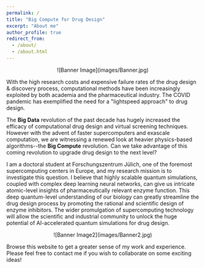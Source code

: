 ```yaml
---
permalink: /
title: "Big Compute for Drug Design"
excerpt: "About me"
author_profile: true
redirect_from: 
  - /about/
  - /about.html
---
```


<p align="center">
![Banner Image](images/Banner.jpg)
</p>

With the high research costs and expensive failure rates of the drug design & discovery process, computational methods have been increasingly exploited by both academia and the pharmaceutical industry. The COVID pandemic has exemplified the need for a "lightspeed approach" to drug design.

The **Big Data** revolution of the past decade has hugely increased the efficacy of computational drug design and virtual screening techniques. However with the advent of faster supercomputers and exascale computation, we are witnessing a renewed look at heavier physics-based algorithms--the **Big Compute** revolution. Can we take advantage of this coming revolution to upgrade drug design to the next level?

I am a doctoral student at Forschungszentrum Jülich, one of the foremost supercomputing centers in Europe, and my research mission is to investigate this question. I believe that highly scalable quantum simulations, coupled with complex deep learning neural networks, can give us intricate atomic-level insights of pharmaceutically relevant enzyme function. This deep quantum-level understanding of our biology can greatly streamline the drug design process by promoting the rational and scientific design of enzyme inhibitors. The wider promulgation of supercomputing technology will allow the scientific and industrial community to unlock the huge potential of AI-accelerated quantum simulations for drug design.

<p align="center">
![Banner Image2](images/Banner2.jpg)
</p>

Browse this website to get a greater sense of my work and experience. Please feel free to contact me if you wish to collaborate on some exciting ideas!
